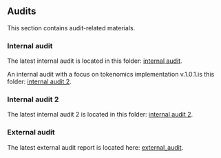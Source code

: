 ## Audits
This section contains audit-related materials.

### Internal audit
The latest internal audit is located in this folder: [internal audit](https://github.com/valory-xyz/autonolas-tokenomics/blob/main/audits/internal).

An internal audit with a focus on tokenomics implementation v.1.0.1.is this folder: [internal audit 2](https://github.com/valory-xyz/autonolas-tokenomics/blob/main/audits/internal2).

### Internal audit 2
The latest internal audit 2 is located in this folder: [internal audit 2](https://github.com/valory-xyz/autonolas-tokenomics/blob/main/audits/internal2).

### External audit
The latest external audit report is located here: [external_audit](https://github.com/valory-xyz/autonolas-tokenomics/blob/main/audits/Autonolas%20Tokenomics%20Smart%20Contract%20Audit.pdf).
